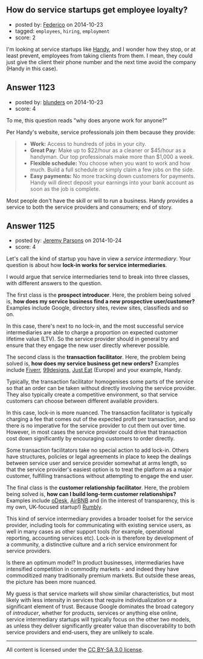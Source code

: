 ## How do service startups get employee loyalty?

- posted by: [Federico](https://stackexchange.com/users/956126/federico) on 2014-10-23
- tagged: `employees`, `hiring`, `employment`
- score: 2

<p>I'm looking at service startups like <a href="http://www.handy.com" rel="nofollow">Handy</a>, and I wonder how they stop, or at least prevent, employees from taking clients from them. I mean, they could just give the client their phone number and the next time avoid the company (Handy in this case).</p>



## Answer 1123

- posted by: [blunders](https://stackexchange.com/users/216182/blunders) on 2014-10-23
- score: 4

<p>To me, this question reads "why does anyone work for anyone?"</p>

<p>Per Handy's website, service professionals join them because they provide:</p>

<blockquote>
  <ul>
  <li><strong>Work:</strong> Access to hundreds of jobs in your city.</li>
  <li><strong>Great Pay</strong>: Make up to $22/hour as a cleaner or $45/hour as a handyman. Our top professionals make more than $1,000 a week.</li>
  <li><strong>Flexible schedule:</strong> You choose when you want to work and how much. Build a full schedule or simply claim a few jobs on the side.</li>
  <li><strong>Easy payments:</strong> No more tracking down customers for payments. Handy will direct deposit your earnings into your bank account as soon
  as the job is complete.</li>
  </ul>
</blockquote>

<p>Most people don't have the skill or will to run a business. Handy provides a service to both the service providers and consumers; end of story.</p>



## Answer 1125

- posted by: [Jeremy Parsons](https://stackexchange.com/users/497810/jeremy-parsons) on 2014-10-24
- score: 4

<p>Let's call the kind of startup you have in view a <em>service intermediary</em>. Your question is about how <strong>lock-in works for service intermediaries</strong>.  </p>

<p>I would argue that service intermediaries tend to break into three classes, with different answers to the question.</p>

<p>The first class is the <strong>prospect introducer</strong>. Here, the problem being solved is, <strong>how does my service business find a new prospective user/customer?</strong> Examples include Google, directory sites, review sites, classifieds and so on.</p>

<p>In this case, there's next to no lock-in, and the most successful service intermediaries are able to charge a proportion on expected customer lifetime value (LTV). So the service provider should in general try and ensure that they engage the new user directly wherever possible.</p>

<p>The second class is the <strong>transaction facilitator</strong>. Here, the problem being solved is, <strong>how does my service business get new orders?</strong> Examples include <a href="http://fiverr.com/" rel="nofollow">Fiverr</a>, <a href="http://99designs.com/" rel="nofollow">99designs</a>, <a href="http://www.just-eat.com/" rel="nofollow">Just Eat</a> (Europe) and your example, Handy.</p>

<p>Typically, the transaction facilitator homogenises some parts of the service so that an order can be taken without directly involving the service provider. They also typically create a competitive environment, so that service customers can choose between different available providers.</p>

<p>In this case, lock-in is more nuanced. The transaction facilitator is typically charging a fee that comes out of the expected profit per transaction, and so there is no imperative for the service provider to cut them out over time. However, in most cases the service provider could drive that transaction cost down significantly by encouraging customers to order directly.</p>

<p>Some transaction facilitators take no special action to add lock-in. Others have structures, policies or legal agreements in place to keep the dealings between service user and service provider somewhat at arms length, so that the service provider's easiest option is to treat the platform as a major customer, fulfilling transactions without attempting to engage the end user. </p>

<p>The final class is the <strong>customer relationship facilitator</strong>. Here, the problem being solved is, <strong>how can I build long-term customer relationships?</strong> Examples include <a href="http://odesk.com/" rel="nofollow">oDesk</a>, <a href="http://www.airbnb.com/" rel="nofollow">AirBNB</a> and (in the interest of transparency, this is my own, UK-focused startup!) <a href="http://rumbly.co.uk" rel="nofollow">Rumbly</a>.</p>

<p>This kind of service intermediary provides a broader toolset for the service provider, including tools for communicating with existing service users, as well in many cases as other support tools (for example, operational reporting, accounting services etc). Lock-in is therefore by development of a community, a distinctive culture and a rich service environment for service providers.</p>

<p>Is there an optimum model? In product businesses, intermediaries have intensified competition in commodity markets - and indeed they have commoditized many traditionally premium markets. But outside these areas, the picture has been more nuanced.</p>

<p>My guess is that service markets will show similar characteristics, but most likely with less intensity in services that require individualization or a significant element of trust.  Because Google dominates the broad category of <em>introducer</em>, whether for products, services or anything else online, service intermediary startups will typically focus on the other two models, as unless they deliver significantly greater value than discoverability to both service providers and end-users, they are unlikely to scale.</p>




---

All content is licensed under the [CC BY-SA 3.0 license](https://creativecommons.org/licenses/by-sa/3.0/).
